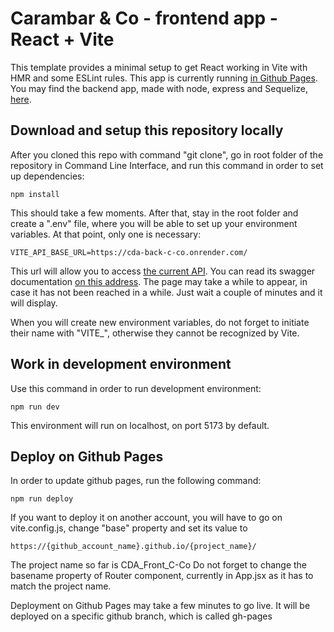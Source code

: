 # Carambar & Co - frontend app - React + Vite

This template provides a minimal setup to get React working in Vite with HMR and some ESLint rules.
This app is currently running [in Github Pages](https://ariachnide.github.io/CDA_Front_C-Co/).
You may find the backend app, made with node, express and Sequelize, [here](https://github.com/Ariachnide/CDA_Back_C-Co).

## Download and setup this repository locally

After you cloned this repo with command "git clone", go in root folder of the repository in Command Line Interface, and run this command in order to set up dependencies:
```
npm install
```

This should take a few moments. After that, stay in the root folder and create a ".env" file, where you will be able to set up your environment variables.
At that point, only one is necessary:
```
VITE_API_BASE_URL=https://cda-back-c-co.onrender.com/
```

This url will allow you to access [the current API](https://cda-back-c-co.onrender.com/). You can read its swagger documentation [on this address](https://cda-back-c-co.onrender.com/api-docs/). The page may take a while to appear, in case it has not been reached in a while. Just wait a couple of minutes and it will display.

When you will create new environment variables, do not forget to initiate their name with "VITE_", otherwise they cannot be recognized by Vite.

## Work in development environment

Use this command in order to run development environment:
```
npm run dev
```

This environment will run on localhost, on port 5173 by default.

## Deploy on Github Pages

In order to update github pages, run the following command:
```
npm run deploy
```

If you want to deploy it on another account, you will have to go on vite.config.js, change "base" property and set its value to
```
https://{github_account_name}.github.io/{project_name}/
```

The project name so far is CDA_Front_C-Co
Do not forget to change the basename property of Router component, currently in App.jsx as it has to match the project name.

Deployment on Github Pages may take a few minutes to go live. It will be deployed on a specific github branch, which is called gh-pages
